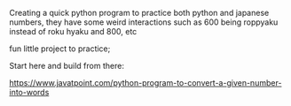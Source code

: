Creating a quick python program to practice both python and japanese numbers, they have some weird interactions such as 600 being roppyaku instead of roku hyaku and 800, etc 

fun little project to practice; 

Start here and build from there:

https://www.javatpoint.com/python-program-to-convert-a-given-number-into-words
